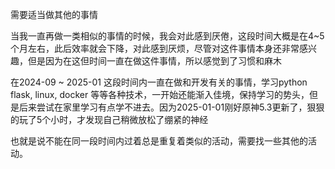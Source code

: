 需要适当做其他的事情

当我一直再做一类相似的事情的时候，我会对此感到厌倦，这段时间大概是在4~5个月左右，此后效率就会下降，对此感到厌烦，尽管对这件事情本身还非常感兴趣，但是因为在这但时间一直在做这件事情，所以感觉到了习惯和麻木

在2024-09 ~ 2025-01 这段时间内一直在做和开发有关的事情，学习python flask, linux, docker 等等各种技术，一开始还能渐入佳境，保持学习的势头，但是后来尝试在家里学习有点学不进去。因为2025-01-01刚好原神5.3更新了，狠狠的玩了5个小时，才发现自己稍微放松了绷紧的神经

也就是说不能在同一段时间内过着总是重复着类似的活动，需要找一些其他的活动。